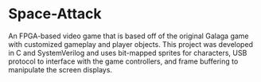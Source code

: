 # Space-Attack

An FPGA-based video game that is based off of the original Galaga game with customized gameplay and player objects. This project was developed in C and SystemVerilog and uses bit-mapped sprites for characters, USB protocol to interface with the game controllers, and frame buffering to manipulate the screen displays.
